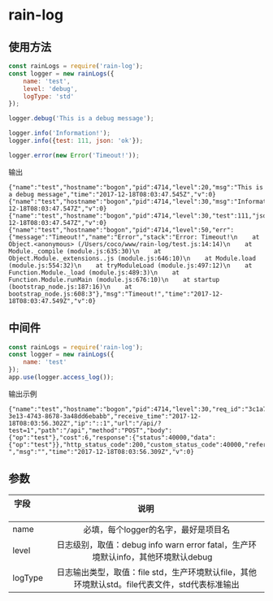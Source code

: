 # rain-log
使用方法
-------
```javascript
const rainLogs = require('rain-log');
const logger = new rainLogs({
    name: 'test',
    level: 'debug',
    logType: 'std'
});

logger.debug('This is a debug message');

logger.info('Information!');
logger.info({test: 111, json: 'ok'});

logger.error(new Error('Timeout!'));
```
输出
```shell
{"name":"test","hostname":"bogon","pid":4714,"level":20,"msg":"This is a debug message","time":"2017-12-18T08:03:47.545Z","v":0}
{"name":"test","hostname":"bogon","pid":4714,"level":30,"msg":"Information!","time":"2017-12-18T08:03:47.547Z","v":0}
{"name":"test","hostname":"bogon","pid":4714,"level":30,"test":111,"json":"ok","msg":"","time":"2017-12-18T08:03:47.547Z","v":0}
{"name":"test","hostname":"bogon","pid":4714,"level":50,"err":{"message":"Timeout!","name":"Error","stack":"Error: Timeout!\n    at Object.<anonymous> (/Users/coco/www/rain-log/test.js:14:14)\n    at Module._compile (module.js:635:30)\n    at Object.Module._extensions..js (module.js:646:10)\n    at Module.load (module.js:554:32)\n    at tryModuleLoad (module.js:497:12)\n    at Function.Module._load (module.js:489:3)\n    at Function.Module.runMain (module.js:676:10)\n    at startup (bootstrap_node.js:187:16)\n    at bootstrap_node.js:608:3"},"msg":"Timeout!","time":"2017-12-18T08:03:47.549Z","v":0}
```

中间件
----
```javascript
const rainLogs = require('rain-log');
const logger = new rainLogs({
    name: 'test'
});
app.use(logger.access_log());
```
输出示例
```shell
{"name":"test","hostname":"bogon","pid":4714,"level":30,"req_id":"3c1a7758-3e13-4743-8678-3a48dd6ebabb","receive_time":"2017-12-18T08:03:56.302Z","ip":"::1","url":"/api/?test=1","path":"/api","method":"POST","body":{"op":"test"},"cost":6,"response":{"status":40000,"data":{"op":"test"}},"http_status_code":200,"custom_status_code":40000,"referer":"-","msg":"","time":"2017-12-18T08:03:56.309Z","v":0}
```

参数
----
|字段         | 说明           |
| ------------- |:-------------:|
| name      | 必填，每个logger的名字，最好是项目名 |
| level      | 日志级别，取值：debug info warn error fatal，生产环境默认info，其他环境默认debug      |
| logType | 日志输出类型，取值：file std，生产环境默认file，其他环境默认std。file代表文件，std代表标准输出      |
